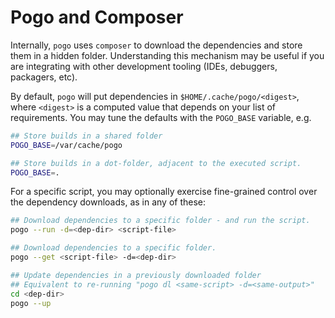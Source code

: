 # Pogo and Composer

Internally, `pogo` uses `composer` to download the dependencies and store them in a hidden folder.
Understanding this mechanism may be useful if you are integrating with other development tooling (IDEs, debuggers, packagers, etc).


By default, `pogo` will put dependencies in `$HOME/.cache/pogo/<digest>`, where `<digest>` is a computed value
that depends on your list of requirements. You may tune the defaults with the `POGO_BASE` variable, e.g.

```bash
## Store builds in a shared folder
POGO_BASE=/var/cache/pogo

## Store builds in a dot-folder, adjacent to the executed script.
POGO_BASE=.
```

For a specific script, you may optionally exercise fine-grained control over the dependency
downloads, as in any of these:

```bash
## Download dependencies to a specific folder - and run the script.
pogo --run -d=<dep-dir> <script-file>

## Download dependencies to a specific folder.
pogo --get <script-file> -d=<dep-dir>

## Update dependencies in a previously downloaded folder
## Equivalent to re-running "pogo dl <same-script> -d=<same-output>"
cd <dep-dir>
pogo --up
```

